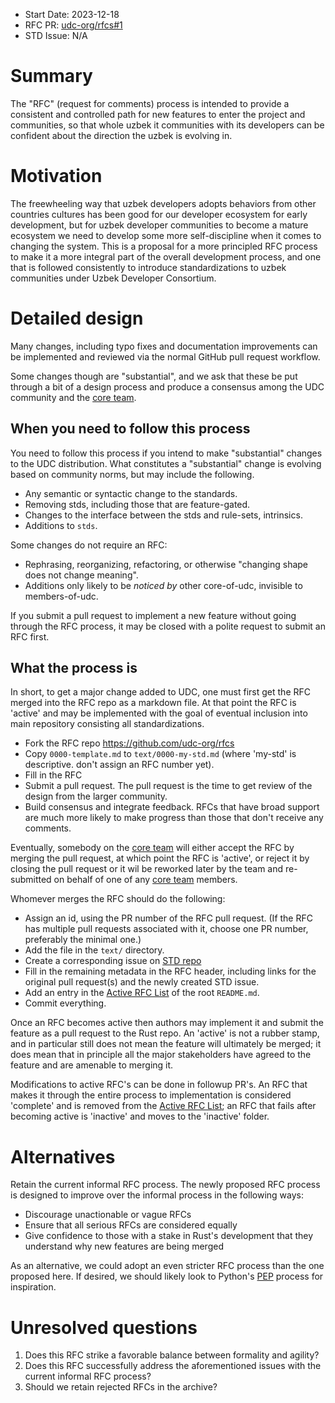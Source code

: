 - Start Date: 2023-12-18
- RFC PR: [udc-org/rfcs#1](https://github.com/udc-org/rfcs/pull/1)
- STD Issue: N/A

# Summary

The "RFC" (request for comments) process is intended to provide a
consistent and controlled path for new features to enter the project
and communities, so that whole uzbek it communities with its developers
can be confident about the direction the uzbek is evolving in.

# Motivation

The freewheeling way that uzbek developers adopts behaviors from other 
countries cultures has been good for our developer ecosystem for early 
development, but for uzbek developer communities to become a mature ecosystem 
we need to develop some more self-discipline when it comes to changing 
the system. This is a proposal for a more principled RFC process to make 
it a more integral part of the overall development process, and one that 
is followed consistently to introduce standardizations to uzbek communities
under Uzbek Developer Consortium.

# Detailed design

Many changes, including typo fixes and documentation improvements can be
implemented and reviewed via the normal GitHub pull request workflow.

Some changes though are "substantial", and we ask that these be put
through a bit of a design process and produce a consensus among the UDC
community and the [core team].

## When you need to follow this process

You need to follow this process if you intend to make "substantial"
changes to the UDC distribution. What constitutes a "substantial"
change is evolving based on community norms, but may include the following.

   - Any semantic or syntactic change to the standards.
   - Removing stds, including those that are feature-gated.
   - Changes to the interface between the stds and rule-sets, intrinsics.
   - Additions to `stds`.

Some changes do not require an RFC:

   - Rephrasing, reorganizing, refactoring, or otherwise "changing shape
does not change meaning".
   - Additions only likely to be _noticed by_ other core-of-udc,
invisible to members-of-udc.

If you submit a pull request to implement a new feature without going
through the RFC process, it may be closed with a polite request to
submit an RFC first.

## What the process is

In short, to get a major change added to UDC, one must first get the
RFC merged into the RFC repo as a markdown file. At that point the RFC
is 'active' and may be implemented with the goal of eventual inclusion
into main repository consisting all standardizations.

* Fork the RFC repo https://github.com/udc-org/rfcs
* Copy `0000-template.md` to `text/0000-my-std.md` (where
'my-std' is descriptive. don't assign an RFC number yet).
* Fill in the RFC
* Submit a pull request. The pull request is the time to get review of
the design from the larger community.
* Build consensus and integrate feedback. RFCs that have broad support
are much more likely to make progress than those that don't receive any
comments.

Eventually, somebody on the [core team] will either accept the RFC by
merging the pull request, at which point the RFC is 'active', or
reject it by closing the pull request or it wil be reworked later by the
team and re-submitted on behalf of one of any [core team] members.

Whomever merges the RFC should do the following:

* Assign an id, using the PR number of the RFC pull request. (If the RFC
  has multiple pull requests associated with it, choose one PR number,
  preferably the minimal one.)
* Add the file in the `text/` directory.
* Create a corresponding issue on [STD repo](https://github.com/udc-org/stds)
* Fill in the remaining metadata in the RFC header, including links for
  the original pull request(s) and the newly created STD issue.
* Add an entry in the [Active RFC List] of the root `README.md`.
* Commit everything.

Once an RFC becomes active then authors may implement it and submit the
feature as a pull request to the Rust repo. An 'active' is not a rubber
stamp, and in particular still does not mean the feature will ultimately
be merged; it does mean that in principle all the major stakeholders
have agreed to the feature and are amenable to merging it.

Modifications to active RFC's can be done in followup PR's. An RFC that
makes it through the entire process to implementation is considered
'complete' and is removed from the [Active RFC List]; an RFC that fails
after becoming active is 'inactive' and moves to the 'inactive' folder.

[Active RFC List]: ../README.md#active-rfc-list

# Alternatives

Retain the current informal RFC process. The newly proposed RFC process is
designed to improve over the informal process in the following ways:

* Discourage unactionable or vague RFCs
* Ensure that all serious RFCs are considered equally
* Give confidence to those with a stake in Rust's development that they
understand why new features are being merged

As an alternative, we could adopt an even stricter RFC process than the one proposed here. If desired, we should likely look to Python's [PEP] process for inspiration.

# Unresolved questions

1. Does this RFC strike a favorable balance between formality and agility?
2. Does this RFC successfully address the aforementioned issues with the current
   informal RFC process?
3. Should we retain rejected RFCs in the archive?

[core team]: https://t.me/c/2054014332/2
[PEP]: http://legacy.python.org/dev/peps/pep-0001/
